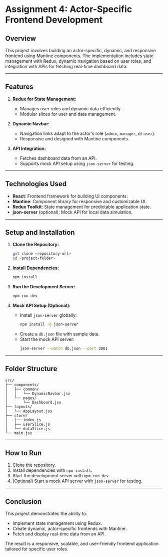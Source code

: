 # Assignment 4: Actor-Specific Frontend Development

## **Overview**
This project involves building an actor-specific, dynamic, and responsive frontend using Mantine components. The implementation includes state management with Redux, dynamic navigation based on user roles, and integration with APIs for fetching real-time dashboard data.

---

## **Features**

1. **Redux for State Management:**
   - Manages user roles and dynamic data efficiently.
   - Modular slices for user and data management.

2. **Dynamic Navbar:**
   - Navigation links adapt to the actor's role (`admin`, `manager`, or `user`).
   - Responsive and designed with Mantine components.

3. **API Integration:**
   - Fetches dashboard data from an API.
   - Supports mock API setup using `json-server` for testing.

---

## **Technologies Used**

- **React**: Frontend framework for building UI components.
- **Mantine**: Component library for responsive and customizable UI.
- **Redux Toolkit**: State management for predictable application state.
- **json-server** (optional): Mock API for local data simulation.

---

## **Setup and Installation**

1. **Clone the Repository:**
   ```bash
   git clone <repository-url>
   cd <project-folder>
   ```

2. **Install Dependencies:**
   ```bash
   npm install
   ```

3. **Run the Development Server:**
   ```bash
   npm run dev
   ```

4. **Mock API Setup (Optional):**
   - Install `json-server` globally:
     ```bash
     npm install -g json-server
     ```
   - Create a `db.json` file with sample data.
   - Start the mock API server:
     ```bash
     json-server --watch db.json --port 3001
     ```

---

## **Folder Structure**

```
src/
├── components/
│   ├── common/
│   │   └── DynamicNavbar.jsx
│   └── pages/
│       └── Dashboard.jsx
├── layouts/
│   └── AppLayout.jsx
├── store/
│   ├── index.js
│   ├── userSlice.js
│   └── dataSlice.js
└── main.jsx
```

---

## **How to Run**

1. Clone the repository.
2. Install dependencies with `npm install`.
3. Start the development server with `npm run dev`.
4. (Optional) Start a mock API server with `json-server` for testing.

---

## **Conclusion**
This project demonstrates the ability to:
- Implement state management using Redux.
- Create dynamic, actor-specific frontends with Mantine.
- Fetch and display real-time data from an API.

The result is a responsive, scalable, and user-friendly frontend application tailored for specific user roles.

